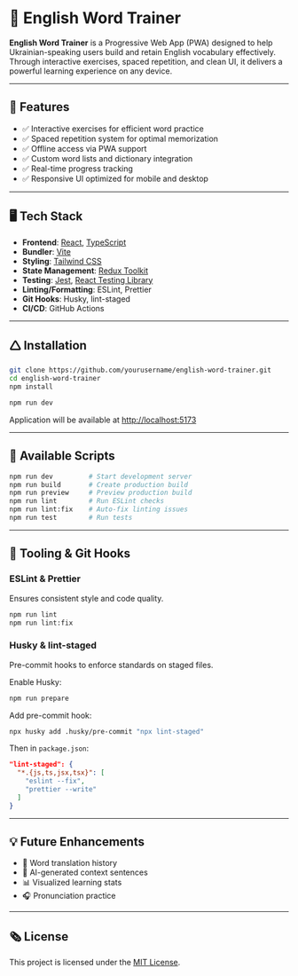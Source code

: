 # 📘 English Word Trainer

**English Word Trainer** is a Progressive Web App (PWA) designed to help Ukrainian-speaking users build and retain English vocabulary effectively. Through interactive exercises, spaced repetition, and clean UI, it delivers a powerful learning experience on any device.

---

## 🚀 Features

* ✅ Interactive exercises for efficient word practice
* ✅ Spaced repetition system for optimal memorization
* ✅ Offline access via PWA support
* ✅ Custom word lists and dictionary integration
* ✅ Real-time progress tracking
* ✅ Responsive UI optimized for mobile and desktop

---

## 🖥️ Tech Stack

* **Frontend**: [React](https://reactjs.org/), [TypeScript](https://www.typescriptlang.org/)
* **Bundler**: [Vite](https://vitejs.dev/)
* **Styling**: [Tailwind CSS](https://tailwindcss.com/)
* **State Management**: [Redux Toolkit](https://redux-toolkit.js.org/)
* **Testing**: [Jest](https://jestjs.io/), [React Testing Library](https://testing-library.com/)
* **Linting/Formatting**: ESLint, Prettier
* **Git Hooks**: Husky, lint-staged
* **CI/CD**: GitHub Actions

---

## 🛆 Installation

```bash
git clone https://github.com/yourusername/english-word-trainer.git
cd english-word-trainer
npm install
```

```bash
npm run dev
```

Application will be available at [http://localhost:5173](http://localhost:5173)

---

## 🧪 Available Scripts

```bash
npm run dev         # Start development server
npm run build       # Create production build
npm run preview     # Preview production build
npm run lint        # Run ESLint checks
npm run lint:fix    # Auto-fix linting issues
npm run test        # Run tests
```

---

## 🧰 Tooling & Git Hooks

### ESLint & Prettier

Ensures consistent style and code quality.

```bash
npm run lint
npm run lint:fix
```

### Husky & lint-staged

Pre-commit hooks to enforce standards on staged files.

Enable Husky:

```bash
npm run prepare
```

Add pre-commit hook:

```bash
npx husky add .husky/pre-commit "npx lint-staged"
```

Then in `package.json`:

```json
"lint-staged": {
  "*.{js,ts,jsx,tsx}": [
    "eslint --fix",
    "prettier --write"
  ]
}
```

---

## 💡 Future Enhancements

* 🔄 Word translation history
* 🔎 AI-generated context sentences
* 📊 Visualized learning stats
* 🎧 Pronunciation practice

---

## 🗞️ License

This project is licensed under the [MIT License](./LICENSE).
